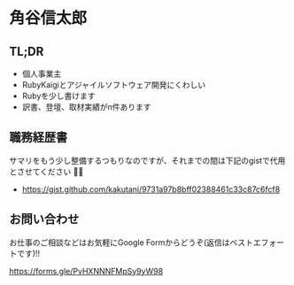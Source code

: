 # 角谷信太郎

## TL;DR

* 個人事業主
* RubyKaigiとアジャイルソフトウェア開発にくわしい
* Rubyを少し書けます
* 訳書、登壇、取材実績がn件あります

## 職務経歴書

サマリをもう少し整備するつもりなのですが、それまでの間は下記のgistで代用とさせてください 👷‍♂️

* https://gist.github.com/kakutani/9731a97b8bff02388461c33c87c6fcf8

## お問い合わせ

お仕事のご相談などはお気軽にGoogle Formからどうぞ(返信はベストエフォートです)!!

https://forms.gle/PvHXNNNFMpSy9yW98
